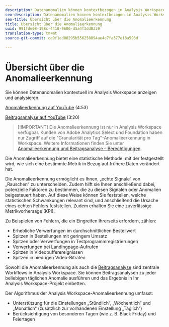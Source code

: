 ```yaml
---
description: Datenanomalien können kontextbezogen in Analysis Workspace angezeigt und analysiert werden.
seo-description: Datenanomalien können kontextbezogen in Analysis Workspace angezeigt und analysiert werden.
seo-title: Übersicht über die Anomalieerkennung
title: Übersicht über die Anomalieerkennung
uuid: 991fde08-198c-4410-9606-d5a4f3dd8339
translation-type: tm+mt
source-git-commit: ca9f1ed00295b556250894ae4e7fa377ef8a593d

---
```



# Übersicht über die Anomalieerkennung

Sie können Datenanomalien kontextuell im Analysis Workspace anzeigen und analysieren.

[Anomalieerkennung auf YouTube](https://www.youtube.com/watch?v=krXyQCjXoeU&index=63&list=PL2tCx83mn7GuNnQdYGOtlyCu0V5mEZ8sS) (4:53)

[Beitragsanalyse auf YouTube](https://www.youtube.com/watch?v=MbpeJIADtGk&index=64&list=PL2tCx83mn7GuNnQdYGOtlyCu0V5mEZ8sS) (3:20)

> [!IMPORTANT] Die Anomalieerkennung ist nur in Analysis Workspace verfügbar. Kunden von Adobe Analytics Select und Foundation haben nur Zugriff auf die "Granularität pro Tag"-Anomalieerkennung in Workspace. Weitere Informationen finden Sie unter [Anomalieerkennung und Beitragsanalyse – Berechtigungen](../contribution-analysis/ca-tokens.md).

Die Anomalieerkennung bietet eine statistische Methode, mit der festgestellt wird, wie sich eine bestimmte Metrik in Bezug auf frühere Daten verändert hat.

Die Anomalieerkennung ermöglicht es Ihnen, „echte Signale“ von „Rauschen“ zu unterscheiden. Zudem hilft sie Ihnen anschließend dabei, potenzielle Faktoren zu bestimmen, die zu diesen Signalen oder Anomalien beigesteuert haben. Auf diese Weise können Sie feststellen, welche statistischen Schwankungen relevant sind, und anschließend die Ursache eines echten Fehlers feststellen. Zudem erhalten Sie eine zuverlässige Metrikvorhersage (KPI).

Zu Beispielen von Fehlern, die ein Eingreifen Ihrerseits erfordern, zählen:

* Erhebliche Verwerfungen im durchschnittlichen Bestellwert
* Spitzen in Bestellungen mit geringem Umsatz
* Spitzen oder Verwerfungen in Testprogrammregistrierungen
* Verwerfungen bei Landingpage-Aufrufen
* Spitzen in Videopufferereignissen
* Spitzen in niedrigen Video-Bitraten

Sowohl die Anomalieerkennung als auch die [Beitragsanalyse](https://marketing.adobe.com/resources/help/en_US/analytics/contribution/ca_main.html) sind zentrale Workflows in Analysis Workspace. Sie können Beitragsanalysen zu jeder beliebigen täglichen Anomalie ausführen und das Ergebnis in Ihr Analysis Workspace-Projekt einbetten.

Der Algorithmus der Analysis Workspace-Anomalieerkennung umfasst:

* Unterstützung für die Einstellungen „Stündlich“, „Wöchentlich“ und „Monatlich“ (zusätzlich zur vorhandenen Einstellung „Täglich“)
* Berücksichtigung von besonderen Tagen (wie z. B. Black Friday) und Feiertagen
